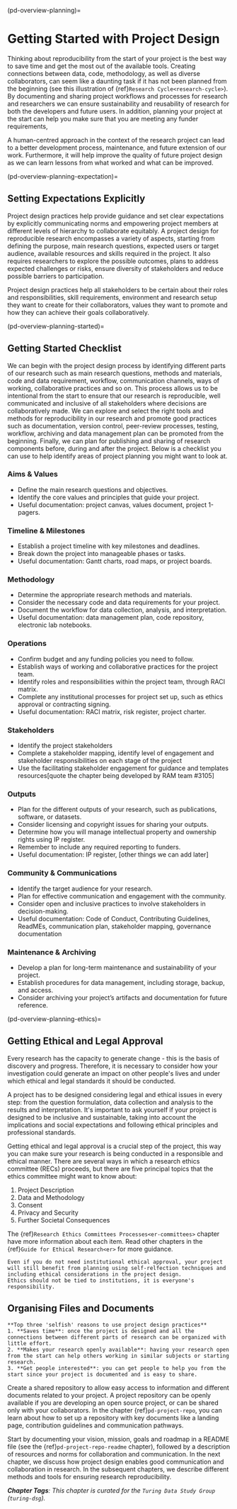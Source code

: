(pd-overview-planning)=
# Getting Started with Project Design

Thinking about reproducibility from the start of your project is the best way to save time and get the most out of the available tools.
Creating connections between data, code, methodology, as well as diverse collaborators, can seem like a daunting task if it has not been planned from the beginning (see this illustration of {ref}`Research Cycle<research-cycle>`).
By documenting and sharing project workflows and processes for research and researchers we can ensure sustainability and reusability of research for both the developers and future users.
In addition, planning your project at the start can help you make sure that you are meeting any funder requirements, 

A human-centred approach in the context of the research project can lead to a better development process, maintenance, and future extension of our work.
Furthermore, it will help improve the quality of future project design as we can learn lessons from what worked and what can be improved.

(pd-overview-planning-expectation)=
## Setting Expectations Explicitly

Project design practices help provide guidance and set clear expectations by explicitly communicating norms and empowering project members at different levels of hierarchy to collaborate equitably.
A project design for reproducible research encompasses a variety of aspects, starting from defining the purpose, main research questions, expected users or target audience, available resources and skills required in the project.
It also requires researchers to explore the possible outcomes, plans to address expected challenges or risks, ensure diversity of stakeholders and reduce possible barriers to participation.

Project design practices help all stakeholders to be certain about their roles and responsibilities, skill requirements, environment and research setup they want to create for their collaborators, values they want to promote and how they can achieve their goals collaboratively.

(pd-overview-planning-started)=
## Getting Started Checklist 

We can begin with the project design process by identifying different parts of our research such as main research questions, methods and materials, code and data requirement, workflow, communication channels, ways of working, collaborative practices and so on.
This process allows us to be intentional from the start to ensure that our research is reproducible, well communicated and inclusive of all stakeholders where decisions are collaboratively made.
We can explore and select the right tools and methods for reproducibility in our research and promote good practices such as documentation, version control, peer-review processes, testing, workflow, archiving and data management plan can be promoted from the beginning.
Finally, we can plan for publishing and sharing of research components before, during and after the project.
Below is a checklist you can use to help identify areas of project planning you might want to look at. 

### Aims & Values 
* Define the main research questions and objectives.
* Identify the core values and principles that guide your project.
* Useful documentation: project canvas, values document, project 1-pagers.

### Timeline & Milestones 
* Establish a project timeline with key milestones and deadlines.
* Break down the project into manageable phases or tasks.
* Useful documentation: Gantt charts, road maps, or project boards.

### Methodology
* Determine the appropriate research methods and materials.
* Consider the necessary code and data requirements for your project.
* Document the workflow for data collection, analysis, and interpretation.
* Useful documentation: data management plan, code repository, electronic lab notebooks.

### Operations 
* Confirm budget and any funding policies you need to follow. 
* Establish ways of working and collaborative practices for the project team.
* Identify roles and responsibilities within the project team, through RACI matrix.
* Complete any institutional processes for project set up, such as ethics approval or contracting signing. 
* Useful documentation: RACI matrix, risk register, project charter.

### Stakeholders
* Identify the project stakeholders
* Complete a stakeholder mapping, identify level of engagement and stakeholder responsibilities on each stage of the  project
* Use the facilitating stakeholder engagement for guidance and templates resources[quote the chapter being developed by RAM team #3105]


### Outputs 
* Plan for the different outputs of your research, such as publications, software, or datasets.
* Consider licensing and copyright issues for sharing your outputs.
* Determine how you will manage intellectual property and ownership rights using IP register.
* Remember to include any required reporting to funders. 
* Useful documentation: IP register, [other things we can add later] 

### Community & Communications 
* Identify the target audience for your research.
* Plan for effective communication and engagement with the community.
* Consider open and inclusive practices to involve stakeholders in decision-making.
* Useful documentation: Code of Conduct, Contributing Guidelines, ReadMEs, communication plan, stakeholder mapping, governance documentation

### Maintenance & Archiving 
* Develop a plan for long-term maintenance and sustainability of your project.
* Establish procedures for data management, including storage, backup, and access.
* Consider archiving your project’s artifacts and documentation for future reference.

(pd-overview-planning-ethics)=
## Getting Ethical and Legal Approval

Every research has the capacity to generate change - this is the basis of discovery and progress.
Therefore, it is necessary to consider how your investigation could generate an impact on other people's lives and under which ethical and legal standards it should be conducted.

A project has to be designed considering legal and ethical issues in every step: from the question formulation, data collection and analysis to the results and interpretation.
It's important to ask yourself if your project is designed to be inclusive and sustainable, taking into account the implications and social expectations and following ethical principles and professional standards.

Getting ethical and legal approval is a crucial step of the project, this way you can make sure your research is being conducted in a responsible and ethical manner.
There are several ways in which a research ethics committee (RECs) proceeds, but there are five principal topics that the ethics committee might want to know about:

1. Project Description
2. Data and Methodology
3. Consent
4. Privacy and Security
5. Further Societal Consequences

The {ref}`Research Ethics Committees Processes<er-committees>` chapter have more information about each item.
Read other chapters in the {ref}`Guide for Ethical Research<er>` for more guidance.

```{warning}
Even if you do not need institutional ethical approval, your project will still benefit from planning using self-relfection techniques and including ethical considerations in the project design. 
Ethics should not be tied to institutions, it is everyone's responsibility. 
```

## Organising Files and Documents

```{note}
**Top three 'selfish' reasons to use project design practices**
1. **Saves time**: once the project is designed and all the connections between different parts of research can be organized with little effort.
2. **Makes your research openly available**: having your research open from the start can help others working in similar subjects or starting research.
3. **Get people interested**: you can get people to help you from the start since your project is documented and is easy to share.
```

Create a shared repository to allow easy access to information and different documents related to your project.
A project repository can be openly available if you are developing an open source project, or can be shared only with your collaborators.
In the chapter {ref}`pd-project-repo`, you can learn about how to set up a repository with key documents like a landing page, contribution guidelines and communication pathways.

Start by documenting your vision, mission, goals and roadmap in a README file (see the {ref}`pd-project-repo-readme` chapter), followed by a description of resources and norms for collaboration and communication.
In the next chapter, we discuss how project design enables good communication and collaboration in research.
In the subsequent chapters, we describe different methods and tools for ensuring research reproducibility.

***Chapter Tags**: This chapter is curated for the `Turing Data Study Group` (`turing-dsg`).*
